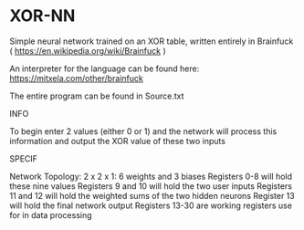 # XOR-NN

Simple neural network trained on an XOR table, written entirely in Brainfuck ( https://en.wikipedia.org/wiki/Brainfuck )

An interpreter for the language can be found here: https://mitxela.com/other/brainfuck

The entire program can be found in Source.txt

INFO

To begin enter 2 values (either 0 or 1) and the network will process this information and output the XOR value of these two inputs

SPECIF

Network Topology: 2 x 2 x 1: 6 weights and 3 biases
Registers 0-8 will hold these nine values
Registers 9 and 10 will hold the two user inputs
Registers 11 and 12 will hold the weighted sums of the two hidden neurons
Register 13 will hold the final network output
Registers 13-30 are working registers use for in data processing

